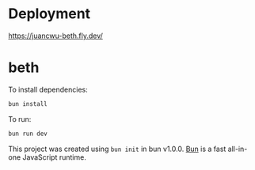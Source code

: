 # Deployment

https://juancwu-beth.fly.dev/

# beth

To install dependencies:

```bash
bun install
```

To run:

```bash
bun run dev
```

This project was created using `bun init` in bun v1.0.0. [Bun](https://bun.sh) is a fast all-in-one JavaScript runtime.
